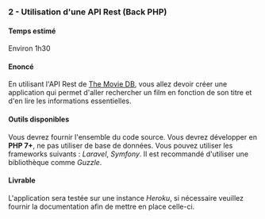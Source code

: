 ### 2 - Utilisation d'une API Rest (Back PHP)

#### Temps estimé

Environ 1h30

#### Enoncé

En utilisant l'API Rest de [The Movie DB](https://developers.themoviedb.org/3), vous allez devoir créer une application qui permet d'aller rechercher un film en fonction de son titre et d'en lire les informations essentielles. 

#### Outils disponibles

Vous devrez fournir l'ensemble du code source.
Vous devrez développer en **PHP 7+**, ne pas utiliser de base de données. Vous pouvez utiliser les frameworks suivants : *Laravel*, *Symfony*. Il est recommandé d'utiliser une bibliothèque comme *Guzzle*.

#### Livrable

L'application sera testée sur une instance *Heroku*, si nécessaire veuillez fournir la documentation afin de mettre en place celle-ci. 
